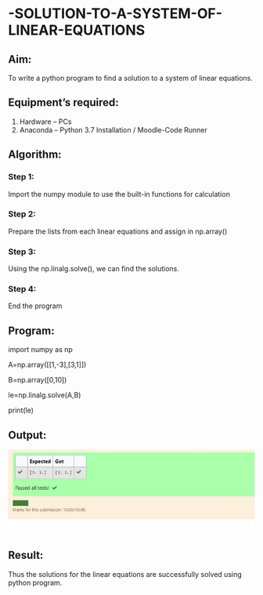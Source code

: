 # -SOLUTION-TO-A-SYSTEM-OF-LINEAR-EQUATIONS
## Aim:
To write a python program to find a solution to a system of linear equations.
## Equipment’s required:
1. 	Hardware – PCs
2. 	Anaconda – Python 3.7 Installation / Moodle-Code Runner
## Algorithm:
### Step 1: 
Import the numpy module to use the built-in functions for calculation
### Step 2: 
Prepare the lists from each linear equations and assign in np.array()
### Step 3: 
Using the np.linalg.solve(), we can find the solutions.
### Step 4: 
End the program
## Program:
import numpy as np

A=np.array([[1,-3],[3,1]])

B=np.array([0,10])

le=np.linalg.solve(A,B)

print(le)

## Output:
![image](https://github.com/SETTY-POOJITHA-AI/-SOLUTION-TO-A-SYSTEM-OF-LINEAR-EQUATIONS/blob/8fce95cfd53b6ab7f462ef93e281fee7ea64e52c/ss1.jpg)

## Result: 
Thus the solutions for the linear equations are successfully solved using python program.

